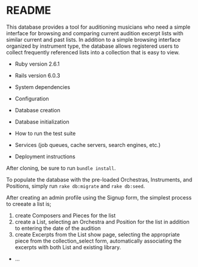 # README

This database provides a tool for auditioning musicians who need a simple interface for browsing and comparing current audition excerpt lists with similar current and past lists. In addition to a simple browsing interface organized by instrument type, the database allows registered users to collect frequently referenced lists into a collection that is easy to view.


* Ruby version 2.6.1

* Rails version 6.0.3

* System dependencies

* Configuration

* Database creation

* Database initialization

* How to run the test suite

* Services (job queues, cache servers, search engines, etc.)

* Deployment instructions

After cloning, be sure to run `bundle install`. 

To populate the database with the pre-loaded Orchestras, Instruments, and Positions, simply run `rake db:migrate` and `rake db:seed`. 

After creating an admin profile using the Signup form, the simplest process to creeate a list is;

1. create Composers and Pieces for the list
2. create a List, selecting an Orchestra and Position for the list in addition to entering the date of the audition
3. create Excerpts from the List show page, selecting the appropriate piece from the collection_select form, automatically associating the excerpts with both List and existing library.

* ...
